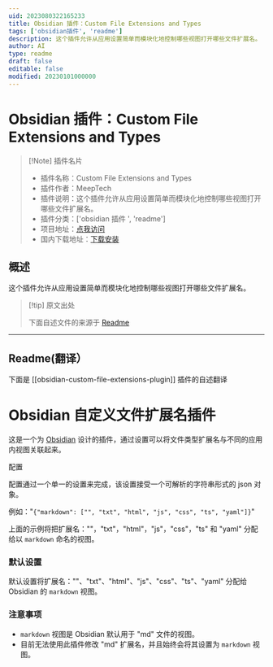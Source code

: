 ```yaml
---
uid: 2023080322165233
title: Obsidian 插件：Custom File Extensions and Types
tags: ['obsidian插件', 'readme']
description: 这个插件允许从应用设置简单而模块化地控制哪些视图打开哪些文件扩展名。
author: AI
type: readme
draft: false
editable: false
modified: 20230101000000
---
```


# Obsidian 插件：Custom File Extensions and Types

> [!Note] 插件名片
> - 插件名称：Custom File Extensions and Types
> - 插件作者：MeepTech
> - 插件说明：这个插件允许从应用设置简单而模块化地控制哪些视图打开哪些文件扩展名。
> - 插件分类：['obsidian 插件 ', 'readme']
> - 项目地址：[点我访问](https://github.com/MeepTech/obsidian-custom-file-extensions-plugin)
> - 国内下载地址：[下载安装](https://pkmer.cn/products/plugin/pluginMarket/?obsidian-custom-file-extensions-plugin)

## 概述

这个插件允许从应用设置简单而模块化地控制哪些视图打开哪些文件扩展名。

> [!tip] 原文出处
>
>下面自述文件的来源于 [Readme](https://ghproxy.net/https://raw.githubusercontent.com/MeepTech/obsidian-custom-file-extensions-plugin/master/README.md)
>

---

## Readme(翻译）

下面是 [[obsidian-custom-file-extensions-plugin]] 插件的自述翻译

# Obsidian 自定义文件扩展名插件

这是一个为 [Obsidian](https://obsidian.md) 设计的插件，通过设置可以将文件类型扩展名与不同的应用内视图关联起来。

配置

配置通过一个单一的设置来完成，该设置接受一个可解析的字符串形式的 json 对象。

例如："`{"markdown": ["", "txt", "html", "js", "css", "ts", "yaml"]}`"

上面的示例将把扩展名：""，"txt"，"html"，"js"，"css"，"ts" 和 "yaml" 分配给以 `markdown` 命名的视图。

### 默认设置

默认设置将扩展名：""、"txt"、"html"、"js"、"css"、"ts"、"yaml" 分配给 Obsidian 的 `markdown` 视图。

### 注意事项

- `markdown` 视图是 Obsidian 默认用于 "md" 文件的视图。
- 目前无法使用此插件修改 "md" 扩展名，并且始终会将其设置为 `markdown` 视图。



